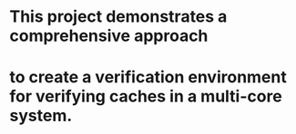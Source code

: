 # This project demonstrates a comprehensive approach 
# to create a verification environment for verifying caches in a multi-core system.
